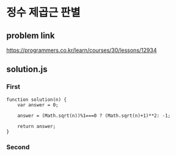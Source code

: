 # 정수 제곱근 판별
## problem link
https://programmers.co.kr/learn/courses/30/lessons/12934
## solution.js
### First
```
function solution(n) {
    var answer = 0;
    
    answer = (Math.sqrt(n))%1===0 ? (Math.sqrt(n)+1)**2: -1;
    
    return answer;
}
```
### Second
```

```
